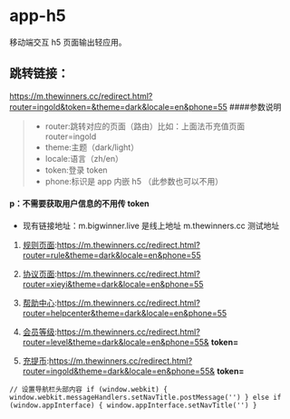 # app-h5

移动端交互 h5 页面输出轻应用。

## 跳转链接：

https://m.thewinners.cc/redirect.html?router=ingold&token=&theme=dark&locale=en&phone=55 ####参数说明

> - router:跳转对应的页面（路由）比如：上面法币充值页面 router=ingold
> - theme:主题（dark/light）
> - locale:语言（zh/en）
> - token:登录 token
> - phone:标识是 app 内嵌 h5 （此参数也可以不用）

#### p：不需要获取用户信息的不用传 token

- 现有链接地址：m.bigwinner.live 是线上地址 m.thewinners.cc 测试地址

1. [规则页面](https://m.thewinners.cc/redirect.html?router=rule&theme=dark&locale=en&phone=55):https://m.thewinners.cc/redirect.html?router=rule&theme=dark&locale=en&phone=55

2. [协议页面](https://m.thewinners.cc/redirect.html?router=xieyi&theme=dark&locale=en&phone=55):https://m.thewinners.cc/redirect.html?router=xieyi&theme=dark&locale=en&phone=55

3. [帮助中心](https://m.thewinners.cc/redirect.html?router=helpcenter&theme=dark&locale=en&phone=55):https://m.thewinners.cc/redirect.html?router=helpcenter&theme=dark&locale=en&phone=55

4. [会员等级](https://m.thewinners.cc/redirect.html?router=level&theme=dark&locale=en&token=&phone=55):https://m.thewinners.cc/redirect.html?router=level&theme=dark&locale=en&phone=55& **token=**

5. [充提币](https://m.thewinners.cc/redirect.html?router=ingold&theme=dark&locale=en&token=&phone=55):https://m.thewinners.cc/redirect.html?router=ingold&theme=dark&locale=en&phone=55& **token=**

`// 设置导航栏头部内容 if (window.webkit) { window.webkit.messageHandlers.setNavTitle.postMessage('') } else if (window.appInterface) { window.appInterface.setNavTitle('') }`
